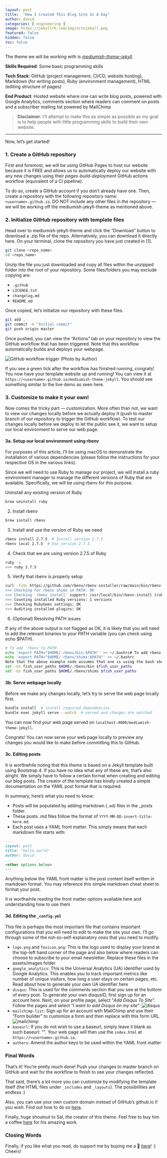 ```yaml
---
layout: post
title:  "How I Created This Blog Site In A Day"
author: david
categories: [ engineering ]
image: https://jekyllrb.com/img/octojekyll.png
featured: false
hidden: false
toc: false
---
```


The theme we will be working with is *[mediumish-theme-jekyll](https://github.com/wowthemesnet/mediumish-theme-jekyll)*.

**Skills Required**: Some basic programming skills

**Tech Stack**: GitHub (project management, CI/CD, website hosting), Markdown (for writing posts), Ruby (environment management), HTML (editing structure of pages)

**End Product**: Hosted website where one can write blog posts, powered with Google Analytics, comments section where readers can comment on posts and a subscriber mailing list powered by MailChimp

> **Disclaimer**: I’ll attempt to make this as simple as possible as my goal is to help people with little programming skills to build their own website.

<hr>

Now, let’s get started!

### 1. Create a GitHub repository

First and foremost, we will be using GitHub Pages to host our website because it is FREE and allows us to automatically deploy our website with any new changes using their *pages-build-deployment* GitHub actions workflow (equivalent of a CI pipeline).

To do so, create a GitHub account if you don’t already have one. Then, create a repository with the following repository name: `<username>.github.io`. DO NOT include any other files in the repository — we will be working off the mediumish-jekyll-theme as mentioned above.

### 2. Initialize GitHub repository with template files

Head over to mediumish-jekyll-theme and click the “Download” button to download a .zip file of the repo. Alternatively, you can download it directly here.
On your terminal, clone the repository you have just created in [1].

```bash
git clone <repo_name>
cd <repo_name>
```

Unzip the file you just downloaded and copy all files within the unzipped folder into the root of your repository. Some files/folders you may exclude copying are:
- `.github`
- `LICENSE.txt`
- `changelog.md`
- `README.md`

Once copied, let’s initialize our repository with these files.

```bash
git add .
git commit -m "Initial commit"
git push origin master
```

Once pushed, you can view the “Actions” tab on your repository to view the GitHub workflow that has been triggered. Note that this workflow automatically builds and deploys your webpage.

![GitHub workflow trigger (Photo by Author)](https://miro.medium.com/max/4800/0*7NCeWwbz3gYhL3Mx.png)

If you see a green tick after the workflow has finished running, congrats! You now have your template website up and running! You can view it at `https://<username>.github.io/mediumish-theme-jekyll`. You should see something similar to the live demo as seen here.

### 3. Customize to make it your own!

Now comes the tricky part — customization. More often than not, we want to view our changes locally before we actually deploy it (push to master branch of our repository to trigger the GitHub workflow). To test our changes locally before we deploy to let the public see it, we want to setup our local environment to serve our web page.

#### 3a. Setup our local environment using rbenv

For purposes of this article, I’ll be using macOS to demonstrate the installation of various dependencies (please follow the instructions for your respective OS in the various links).

Since we will need to use Ruby to manage our project, we will install a ruby environment manager to manage the different versions of Ruby that are available. Specifically, we will be using rbenv for this purpose.

Uninstall any existing version of Ruby

```bash
brew uninstall ruby
```

2. Install rbenv

```bash
brew install rbenv
```

3. Install and use the version of Ruby we need

```bash
rbenv install 2.7.5  # Install version 2.7.5
rbenv local 2.7.5  # Use version 2.7.5
```

4. Check that we are using version 2.7.5 of Ruby

```bash
ruby -v
>>> ruby 2.7.5
```

5. Verify that rbenv is properly setup

```bash
curl -fsSL https://github.com/rbenv/rbenv-installer/raw/main/bin/rbenv-doctor | bash>>> Checking for `rbenv' in PATH: /usr/local/bin/rbenv
>>> Checking for rbenv shims in PATH: OK
>>> Checking `rbenv install' support: /usr/local/bin/rbenv-install (ruby-build 20211227)
>>> Counting installed Ruby versions: 1 versions
>>> Checking RubyGems settings: OK
>>> Auditing installed plugins: OK
```

6. (Optional) Resolving PATH issues

If any of the above output is not flagged as OK, it is likely that you will need to add the relevant binaries to your PATH variable (you can check using echo $PATH).

```bash
# To add `rbenv`to PATH
echo 'export PATH="$HOME/.rbenv/bin:$PATH"' >> ~/.bashrc# To add rbenv shims to PATH
echo 'export PATH="$HOME/.rbenv/shims:$PATH"' >> ~/.bashrc
Note that the above example code assumes that one is using the bash shell. Depending on what shell you are using, you should replace ~/.bashrc with ~/.bash_profile or ~/.zshrc (for Zsh). For fish shell, use:
set -Ux fish_user_paths $HOME/.rbenv/bin $fish_user_paths
set -Ux fish_user_paths $HOME/.rbenv/shims $fish_user_paths
```

#### 3b. Serve webpage locally
Before we make any changes locally, let’s try to serve the web page locally first.

```bash
bundle install  # install required dependencies
bundle exec jekyll serve --watch  # served and changes are watched
```

You can now find your web page served on `localhost:4000/mediumish-theme-jekyll`.

Congrats! You can now serve your web page locally to preview any changes you would like to make before committing this to GitHub.

#### 3c. Editing posts

It is worthwhile noting that this theme is based on a Jekyll template built using Bootstrap 4. If you have no idea what any of these are, that’s also alright. We simply have to follow a certain format when creating and editing our blog posts. The creator of the template has kindly created a simple documentation on the YAML post format that is required.

In summary, here’s what you need to know:
- Posts will be populated by adding markdown (`.md`) files in the _posts folder.
- These posts .md files follow the format of `YYYY-MM-DD-insert-title-here.md`.
- Each post uses a YAML front matter. This simply means that each markdown file starts with:

```markdown
---
layout: post
title: "hello world"
author: david
...
<other options below>
---
```

Anything below the YAML front matter is the post content itself written in markdown format. You may reference this simple markdown cheat sheet to format your post.

It is worthwhile reading the front matter options available here and understanding how to use them

#### 3d. Editing the `_config.yml`

This file is perhaps the most important file that contains important configurations that you will need to edit to make the site your own. I’ll go through some of the not-so-self-explanatory ones that you need to modify.
- `logo.png` and `favicon.png`: This is the logo used to display your brand at the top-left hand corner of the page and also below where readers can choose to subscribe to your email newsletter. Replace these files in the assets/images folder.
- `google_analytics`: This is the Universal Analytics (UA) identifier used by Google Analytics. This enables you to track important metrics like number of unique visitors, how long a user stays on certain pages, etc. Read about how to generate your own UA identifier here
- `disqus`: This is used for the comments section that you see at the bottom of every post. To generate your own disqusID, first sign up for an account here. Next, on your profile page, select “*Add Disqus To Site*”. Follow the pages and select “*I want to add Disqus on my site*”.
![disqus](https://miro.medium.com/max/910/0*Oj7MSHm0aZ2WEKER.png)
- `mailchimp-list`: Sign up for an account with MailChimp and use their “Form builder” to customize a form and then replace with this form URL.
![mailchimp](https://miro.medium.com/max/1400/0*CmFpUyrB72hoYnar.png)
- `baseurl`: If you do not wish to use a baseurl, simply leave it blank as such baseurl: "". Your web page will then use the `index.html` at `https://<username>.github.io`.
- `authors`: Amend the author keys to be used within the YAML front matter


### Final Words

That’s it! You’re pretty much done! Push your changes to master branch on GitHub and wait for the workflow to finish to see your changes reflected.

That said, there’s a lot more you can customize by modifying the template itself (the HTML files under `_includes` and `_layouts`). The possibilities are endless :)

Also, you can use your own custom domain instead of GitHub’s github.io if you wish. Find out how to do so [here](https://docs.github.com/en/pages/configuring-a-custom-domain-for-your-github-pages-site/about-custom-domains-and-github-pages).

Finally, huge shoutout to Sal, the creator of this theme. Feel free to buy him a coffee [here](https://www.wowthemes.net/donate/) for his amazing work.

### Closing Words

Finally, if you like what you read, do support me by buying me a 🍺 [here](https://www.buymeacoffee.com/davidcjw)! :) Cheers!
